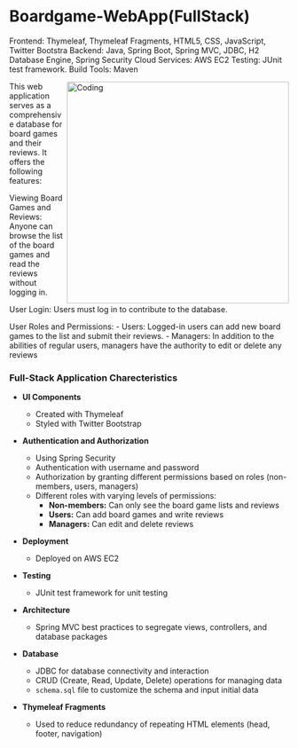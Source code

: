 # Boardgame-WebApp(FullStack)


Frontend: Thymeleaf, Thymeleaf Fragments, HTML5, CSS, JavaScript, Twitter Bootstra
Backend: Java, Spring Boot, Spring MVC, JDBC, H2 Database Engine, Spring Security
Cloud Services: AWS EC2
Testing: JUnit test framework.
Build Tools: Maven

<img align="right" alt="Coding" width="400" src="https://github.com/Sharadvanth/FullStack-WebApp-DevOps/blob/main/!NEW.gif">

This web application serves as a comprehensive database for board games and their reviews. It offers the following features:

Viewing Board Games and Reviews: Anyone can browse the list of the board games and read the reviews without logging in.


User Login: Users must log in to contribute to the database.


User Roles and Permissions:
	- Users: Logged-in users can add new board games to the list and  submit their reviews.
	- Managers: In addition to the abilities of regular users, managers have  the authority to edit or delete any reviews




### Full-Stack Application Charecteristics

- **UI Components**
  - Created with Thymeleaf
  - Styled with Twitter Bootstrap

- **Authentication and Authorization**
  - Using Spring Security
  - Authentication with username and password
  - Authorization by granting different permissions based on roles (non-members, users, managers)
  - Different roles with varying levels of permissions:
    - **Non-members:** Can only see the board game lists and reviews
    - **Users:** Can add board games and write reviews
    - **Managers:** Can edit and delete reviews

- **Deployment**
  - Deployed on AWS EC2

- **Testing**
  - JUnit test framework for unit testing

- **Architecture**
  - Spring MVC best practices to segregate views, controllers, and database packages

- **Database**
  - JDBC for database connectivity and interaction
  - CRUD (Create, Read, Update, Delete) operations for managing data
  - `schema.sql` file to customize the schema and input initial data

- **Thymeleaf Fragments**
  - Used to reduce redundancy of repeating HTML elements (head, footer, navigation)
